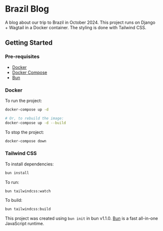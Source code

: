 # Brazil Blog

A blog about our trip to Brazil in October 2024. This project runs on Django + Wagtail in a Docker container. The styling is done with Tailwind CSS.

## Getting Started

### Pre-requisites

- [Docker](https://www.docker.com/)
- [Docker Compose](https://docs.docker.com/compose/)
- [Bun](https://bun.sh)

### Docker

To run the project:

```bash
docker-compose up -d

# Or, to rebuild the image:
docker-compose up -d --build
```

To stop the project:

```bash
docker-compose down
```

### Tailwind CSS

To install dependencies:

```bash
bun install
```

To run:

```bash
bun tailwindcss:watch
```

To build:

```bash
bun tailwindcss:build
```

This project was created using `bun init` in bun v1.1.0. [Bun](https://bun.sh) is a fast all-in-one JavaScript runtime.
